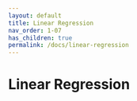 ```yaml
---
layout: default
title: Linear Regression
nav_order: 1-07
has_children: true
permalink: /docs/linear-regression
---
```


# Linear Regression


